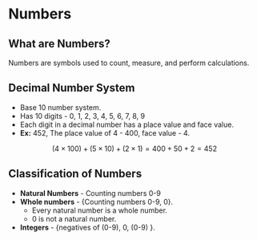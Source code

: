 # Numbers

## What are Numbers?

Numbers are symbols used to count, measure, and perform calculations.

## Decimal Number System

- Base 10 number system.
- Has 10 digits - 0, 1, 2, 3,  4, 5, 6, 7, 8, 9
- Each digit in a decimal number has a place value and face value.
- **Ex:** 452, The place value of 4 - 400, face value - 4.

$$
(4×100)+(5×10)+(2×1)
=400+50+2= 452
$$

## Classification of Numbers

- **Natural Numbers** - Counting numbers 0-9
- **Whole numbers** - {Counting numbers 0-9, 0}.
    - Every natural number is a whole number.
    - 0 is not a natural number.
- **Integers** - {negatives of (0-9), 0, (0-9) }.